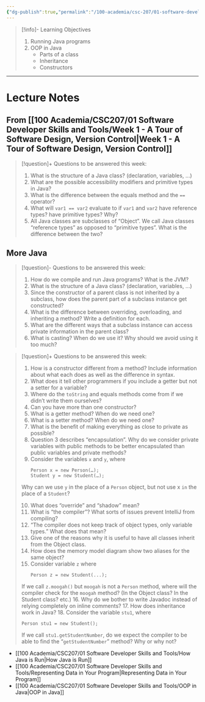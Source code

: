 ```yaml
---
{"dg-publish":true,"permalink":"/100-academia/csc-207/01-software-developer-skills-and-tools/week-2-intro-to-java-and-oop-in-java/","tags":["#lecture","#note","cs","university"],"created":"2024-09-10T16:53:07.000-04:00","updated":"2024-10-08T01:09:54.906-04:00"}
---
```



> [!info]- Learning Objectives
> 1. Running Java programs
> 2. OOP in Java
>     - Parts of a class
>     - Inheritance
>     - Constructors

---

# Lecture Notes

## From [[100 Academia/CSC207/01 Software Developer Skills and Tools/Week 1 - A Tour of Software Design, Version Control\|Week 1 - A Tour of Software Design, Version Control]]

> [!question]+ Questions to be answered this week:
> 1. What is the structure of a Java class? (declaration, variables, …)
> 2. What are the possible accessibility modifiers and primitive types in Java?
> 3. What is the difference between the equals method and the `==` operator?
> 4. What will `var1 == var2` evaluate to if `var1` and `var2` have reference types? have primitive types? Why?
> 5. All Java classes are subclasses of “Object”. We call Java classes “reference types” as opposed to “primitive types”. What is the difference between the two?

## More Java

> [!question]- Questions to be answered this week:
> 1. How do we compile and run Java programs? What is the JVM?
> 2. What is the structure of a Java class? (declaration, variables, …)
> 3. Since the constructor of a parent class is not inherited by a subclass, how does the parent part of a subclass instance get constructed?
> 4. What is the difference between overriding, overloading, and inheriting a method? Write a definition for each. 
> 5. What are the different ways that a subclass instance can access private information in the parent class?
> 6. What is casting? When do we use it? Why should we avoid using it too much?

> [!question]+ Questions to be answered this week:
> 1. How is a constructor different from a method? Include information about what each does as well as the difference in syntax.
> 2. What does it tell other programmers if you include a getter but not a setter for a variable?
> 3. Where do the `toString` and equals methods come from if we didn’t write them ourselves?
> 4. Can you have more than one constructor?
> 5. What is a getter method? When do we need one?
> 6. What is a setter method? When do we need one?
> 7. What is the benefit of making everything as close to private as possible?
> 8. Question 3 describes “encapsulation”. Why do we consider private variables with public methods to be better encapsulated than public variables and private methods?
> 9. Consider the variables `x` and `y`, where
>     ```
>     Person x = new Person(…);
>     Student y = new Student(…);
>     ```
> Why can we use `y` in the place of a `Person` object, but not use x `in` the place of a `Student`?
> 
> 10. What does “override” and “shadow” mean?
> 11. What is “the compiler”? What sorts of issues prevent IntelliJ from compiling?
> 12. “The compiler does not keep track of object types, only variable types.” What does that mean?
> 13. Give one of the reasons why it is useful to have all classes inherit from the Object class.
> 14. How does the memory model diagram show two aliases for the same object?
> 15. Consider variable `z` where 
>     ```
>     Person z = new Student(...);
>     ```
> If we call `z.moogah()` but `moogah` is not a `Person` method, where will the compiler check for the `moogah` method? (In the Object class? In the Student class? etc.)
> 16. Why do we bother to write Javadoc instead of relying completely on inline comments?
> 17. How does inheritance work in Java?
> 18. Consider the variable `stu1`, where 
> ```
> Person stu1 = new Student();
> ```
> If we call `stu1.getStudentNumber`, do we expect the compiler to be able to find the “`getStudentNumber`” method? Why or why not?

- [[100 Academia/CSC207/01 Software Developer Skills and Tools/How Java is Run\|How Java is Run]]
- [[100 Academia/CSC207/01 Software Developer Skills and Tools/Representing Data in Your Program\|Representing Data in Your Program]]
- [[100 Academia/CSC207/01 Software Developer Skills and Tools/OOP in Java\|OOP in Java]]

